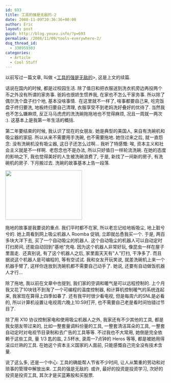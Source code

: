 ```yaml
---
id: 693
title: 工具的强是无敌的-2
date: 2008-11-09T20:36:36+00:00
author: Eric
layout: post
guid: http://blog.youxu.info/?p=693
permalink: /2008/11/09/tools-everywhere-2/
dsq_thread_id:
  - 338959303
categories:
  - Article
  - Cool Stuff
---
```

以前写过一篇文章, 叫做 <[工具的强是无敌的](http://blog.youxu.info/2008/03/10/tools-everywhere/)>, 这是上文的续篇. 

话说在国内的时候, 都是过校园生活. 除了值日和把衣服送到洗衣机旁边再投两个币之外没有所谓的家务事. 爸妈也很娇生惯养我, 在家也不怎么干家务事. 所以除了偶尔洗个盘子扫个地, 基本没啥事情.  在这里就不一样了, 啥事都要自己来, 吃完饭盘子终归要洗, 地板终归要自己清理, 衣服享受不到老妈洗好叠好的优待了. 当然我也不怎么嫌麻烦, 反正马马虎虎的洗洗碗拖拖地也不觉得麻烦, 况且一周就一两次 :). 这基本上是我第一年生活的概括. 

第二年要结束的时候, 我认识了现在的女朋友. 她是典型的美国人, 来自有洗碗机和吸尘器的家庭. 所以从来不需要用手洗碗, 也不需要拖地. 她住过来之后, 就一直怨念: 没有洗碗机没有吸尘器, 这日子还怎么过啊&#8230; 我听了特感慨: 唉, 资本主义和社会主义就是不一样啊.  老怨念也不是办法, 所以只好值日一样轮流洗碗. 在她的态度的影响之下, 我也觉得美好的人生被洗碗浪费了, 于是, 新找了一间新的房子, 有洗碗机的房子. 下月搬过去. 洗碗的故事基本上告一段落.

<img class="alignleft size-medium wp-image-697" title="roomba-560-video" src="http://blog.youxu.info/wp-content/uploads/2008/11/roomba-560-video-300x194.jpg" alt="" width="240" height="155" srcset="http://blog.youxu.info/wp-content/uploads/2008/11/roomba-560-video-300x194.jpg 300w, http://blog.youxu.info/wp-content/uploads/2008/11/roomba-560-video.jpg 440w" sizes="(max-width: 240px) 100vw, 240px" />

拖地的故事是我要说的重点. 我们平时都不在家, 所以老忘记给地板吸尘, 地上脏兮兮的. 她上周看到网上吸尘机器人 Roomba 促销, 立即就怂恿我买一个. 于是, 两百多块大洋下去, 买了一个自动吸尘的机器人. 这个自动吸尘的机器人可以自动定时打扫房间, 还能自动回到&#8221;基地&#8221;充电. 因为这个机器人非常好玩, 像昆虫一样在屋子里面走.  还真别说, 有了这个机器人之后, 家里面天天有&#8221;人&#8221;打扫, 干净多了. 而且据说这个机器人是可编程的, 等有空试试. 我和女友开玩笑说, 就差洗碗机上来一个机器手臂了, 这样你连放到洗碗机都不需要自己动手了. 她说, 还要有自动做饭机器人才行&#8230;

除了拖地, 我以前在文章中也提到, 我们家的空调和暖气是可以远程控制的. 上个月我又花了10块钱不到淘了一个可编程的温度控制器, 和计算机控制暖气的系统连起来, 我家现在算得上四季如春了. 还有我平时很少看电视, 但是每周六的SNL是必看的, 所以计算机设置让电视周六晚上10:59打开, 也不需要自己老是看时间怕错过节目了. 

除了用 X10 协议控制家电和使用吸尘机器人之外, 我家还有不少其他的工具, 都是我女朋友带过来的, 比如一整套量调料份量的工具, 一整套清洁耳朵的工具, 一整套自动定时对电视节目录制和去广告的工具等等. 不过我也不大常用, 她倒是完全依赖于这些工具, 量 1/3 匙的盐, 2.5杯水, 录周一7点钟的 Heros 等等, 都是被她用得滚瓜烂熟的工具. 在她这个资本主义国家的人面前, 只能感慨自己完全没有技术含量.  

说了这么多, 还是一个中心: 工具的确能帮人节省不少时间, 让人从繁重的劳动和对琐事的管理中解放出来. 工具的强是无敌的. 或许, 最好的投资是投资学习, 次好的投资是投资工具, 其次才是买蓝筹股和买股票.